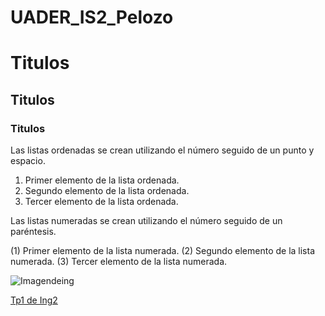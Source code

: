 # UADER_IS2_Pelozo

# Titulos
## Titulos
### Titulos

Las listas ordenadas se crean utilizando el número seguido de un punto y espacio.

1. Primer elemento de la lista ordenada.
2. Segundo elemento de la lista ordenada.
3. Tercer elemento de la lista ordenada.

Las listas numeradas se crean utilizando el número seguido de un paréntesis.

(1) Primer elemento de la lista numerada.
(2) Segundo elemento de la lista numerada.
(3) Tercer elemento de la lista numerada.

![Imagendeing](https://imgs.search.brave.com/oj14L8DM4Bss1R6Ey_CWh-vHTLEqRsqEU1QBOvQi1gQ/rs:fit:860:0:0/g:ce/aHR0cHM6Ly93d3cu/dWFkZS5lZHUuYXIv/bWVkaWEvaXZwam9m/cHQvaW5nZW5pZXIl/QzMlQURhLWluZm9t/JUMzJUExdGljYS11/YWRlLmpwZz9jcm9w/PTAuMDAwMDAwMDAw/MDAwMDAwMjg1NTEw/NDU2NjcyOCwwLjIw/NDY3MTU0NTI4Njc1/NjE5LDAsMC4zMzc0/MzM3MTc4NzExMzg2/MyZjcm9wbW9kZT1w/ZXJjZW50YWdlJndp/ZHRoPTE5MDAmaGVp/Z2h0PTU4MCZybmQ9/MTMzMTIwNDExOTkz/MTMwMDAw)

[Tp1 de Ing2](https://campus.fcytcdelu.uader.edu.ar/pluginfile.php/50233/mod_resource/content/1/TP1%20Gesti%C3%B3n%20de%20Configuraci%C3%B3n%20y%20Python.pdf)
